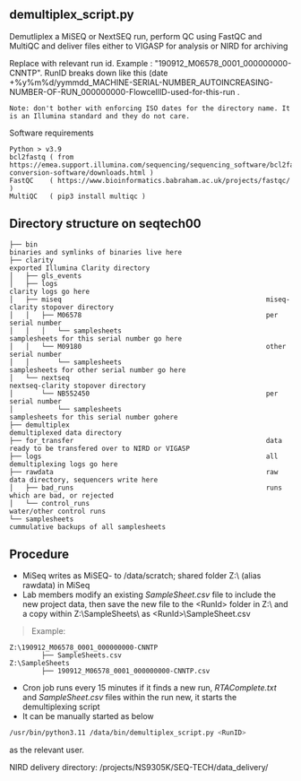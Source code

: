 ## demultiplex_script.py

Demutliplex a MiSEQ or NextSEQ run, perform QC using FastQC and MultiQC and deliver files either to VIGASP for analysis or NIRD for archiving

Replace <RunId> with relevant run id. Example <RunID>: "190912_M06578_0001_000000000-CNNTP". RunID breaks down like this (date +%y%m%d/yymmdd_MACHINE-SERIAL-NUMBER_AUTOINCREASING-NUMBER-OF-RUN_000000000-FlowcellID-used-for-this-run . 

    Note: don't bother with enforcing ISO dates for the directory name. It is an Illumina standard and they do not care.

Software requirements

    Python > v3.9
    bcl2fastq ( from https://emea.support.illumina.com/sequencing/sequencing_software/bcl2fastq-conversion-software/downloads.html )
    FastQC    ( https://www.bioinformatics.babraham.ac.uk/projects/fastqc/ )
    MultiQC   ( pip3 install multiqc )


## Directory structure on seqtech00

    ├── bin                                                         binaries and symlinks of binaries live here
    ├── clarity                                                     exported Illumina Clarity directory
    │   ├── gls_events  
    │   ├── logs                                                    clarity logs go here
    │   ├── miseq                                                   miseq-clarity stopover directory
    │   │   ├── M06578                                              per serial number
    │   │   │   └── samplesheets                                    samplesheets for this serial number go here
    │   │   └── M09180                                              other serial number
    │   │       └── samplesheets                                    samplesheets for other serial number go here
    │   └── nextseq                                                 nextseq-clarity stopover directory
    │       └── NB552450                                            per serial number
    │           └── samplesheets                                    samplesheets for this serial number gohere
    ├── demultiplex                                                 demultiplexed data directory
    ├── for_transfer                                                data ready to be transfered over to NIRD or VIGASP
    ├── logs                                                        all demultiplexing logs go here
    ├── rawdata                                                     raw data directory, sequencers write here
    │   ├── bad_runs                                                runs which are bad, or rejected
    │   └── control_runs                                            water/other control runs
    └── samplesheets                                                cummulative backups of all samplesheets

## Procedure
* MiSeq writes as MiSEQ- to /data/scratch; shared folder Z:\ (alias rawdata) in MiSeq
* Lab members modify an existing  _SampleSheet.csv_ file to include the new project data, then save the new file to the \<RunId\> folder in Z:\ and a copy within Z:\SampleSheets\ as \<RunId\>\SampleSheet.csv

> Example:

    Z:\190912_M06578_0001_000000000-CNNTP
            ├── SampleSheets.csv
    Z:\SampleSheets
            ├── 190912_M06578_0001_000000000-CNNTP.csv

* Cron job runs every 15 minutes if it finds a new run, _RTAComplete.txt_ and _SampleSheet.csv_ files within the run new, it starts the demultiplexing script
* It can be manually started as below
```bash
/usr/bin/python3.11 /data/bin/demultiplex_script.py <RunID>
```

as the relevant user.

NIRD delivery directory: /projects/NS9305K/SEQ-TECH/data_delivery/
